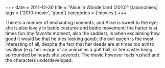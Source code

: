 +++
date = 2011-12-30
title = "Alice In Wonderland (2010)"
[taxonomies]
tags = ['2010-movie', 'good']
categories = ['movies']
+++

There's a number of enchanting moments, and Alice is sweet to the eye;
she is also lovely in battle costume and battle movement; the hatter is
at times fun (my favorite moment, also the saddest, is when exclaiming
how good it would be that he dies looking good); the evil queen is the
most interesting of all, despite the fact that her deeds are at times
too evil to swallow (e.g. her usage of an animal as a golf ball, or her
castle being surrounded by heads she severed). The movie however feels
rushed and the characters underdeveloped.
